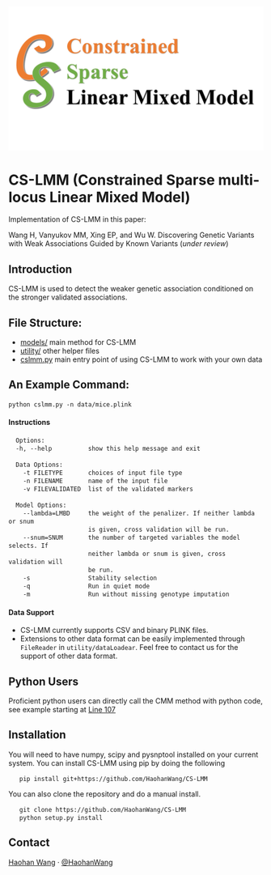 ![cslmm](cslmm.PNG "CSLMM")

# CS-LMM (Constrained Sparse multi-locus Linear Mixed Model)

Implementation of CS-LMM in this paper:

Wang H, Vanyukov MM, Xing EP, and Wu W. Discovering Genetic Variants with Weak Associations Guided by Known Variants (_under review_)

## Introduction

CS-LMM is used to detect the weaker genetic association conditioned on the stronger validated associations.

## File Structure:

* [models/](https://github.com/HaohanWang/CS-LMM/tree/master/models) main method for CS-LMM
* [utility/](https://github.com/HaohanWang/CS-LMM/tree/master/utility) other helper files
* [cslmm.py](https://github.com/HaohanWang/CS-LMM/blob/master/cslmm.py) main entry point of using CS-LMM to work with your own data

## An Example Command:

```
python cslmm.py -n data/mice.plink
```
#### Instructions
```
  Options:
  -h, --help          show this help message and exit

  Data Options:
    -t FILETYPE       choices of input file type
    -n FILENAME       name of the input file
    -v FILEVALIDATED  list of the validated markers

  Model Options:
    --lambda=LMBD     the weight of the penalizer. If neither lambda or snum
                      is given, cross validation will be run.
    --snum=SNUM       the number of targeted variables the model selects. If
                      neither lambda or snum is given, cross validation will
                      be run.
    -s                Stability selection
    -q                Run in quiet mode
    -m                Run without missing genotype imputation
```
#### Data Support
* CS-LMM currently supports CSV and binary PLINK files.
* Extensions to other data format can be easily implemented through `FileReader` in `utility/dataLoadear`. Feel free to contact us for the support of other data format.

## Python Users
Proficient python users can directly call the CMM method with python code, see example starting at [Line 107](https://github.com/HaohanWang/CS-LMM/blob/master/cslmm.py#L107)

## Installation
You will need to have numpy, scipy and pysnptool installed on your current system.
You can install CS-LMM using pip by doing the following

```
   pip install git+https://github.com/HaohanWang/CS-LMM
```

You can also clone the repository and do a manual install.
```
   git clone https://github.com/HaohanWang/CS-LMM
   python setup.py install
```

## Contact
[Haohan Wang](http://www.cs.cmu.edu/~haohanw/)
&middot;
[@HaohanWang](https://twitter.com/HaohanWang)

